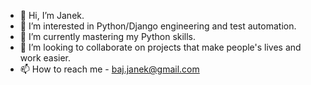 - 👋 Hi, I’m Janek.
- 👀 I’m interested in Python/Django engineering and test automation.
- 🌱 I’m currently mastering my Python skills.
- 💞️ I’m looking to collaborate on projects that make people's lives and work easier.
- 📫 How to reach me - baj.janek@gmail.com

<!---
asiahello/asiahello is a ✨ special ✨ repository because its `README.md` (this file) appears on your GitHub profile.
You can click the Preview link to take a look at your changes.
--->
